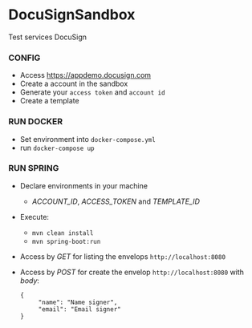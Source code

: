 # DocuSignSandbox
  Test services DocuSign

### CONFIG
  - Access https://appdemo.docusign.com
  - Create a account in the sandbox
  - Generate your `access token` and `account id`
  - Create a template
  
 ### RUN DOCKER
  - Set environment into `docker-compose.yml`
  - run `docker-compose up`
  
 ### RUN SPRING
  - Declare environments in your machine
    - *ACCOUNT_ID*, *ACCESS_TOKEN* and *TEMPLATE_ID*
  - Execute:
    - `mvn clean install`
    - `mvn spring-boot:run`
  - Access by _GET_ for listing the envelops `http://localhost:8080`
  - Access by _POST_ for create the envelop `http://localhost:8080` with _body_:
  
     ```
     {
          "name": "Name signer",
          "email": "Email signer"
     }
     ```
     
